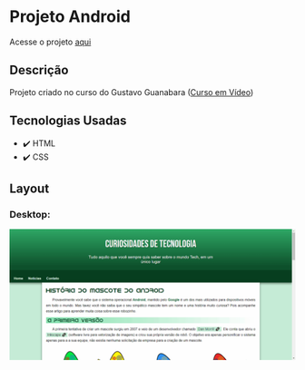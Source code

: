 # Projeto Android

<p>Acesse o projeto <a href="https://jonathanrianelli.github.io/projeto-android/">aqui</a></p>

## Descrição

<p>Projeto criado no curso do Gustavo Guanabara (<a href="https://www.youtube.com/c/CursoemV%C3%ADdeo">Curso em Vídeo</a>)</p>


## Tecnologias Usadas
- ✔️ HTML
- ✔️ CSS

## Layout 
### Desktop:
<img alt="Demo" src="./imagens/projeto-android.gif">
